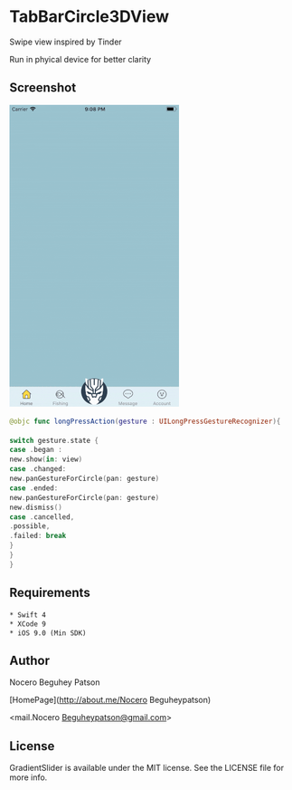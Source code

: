 
# TabBarCircle3DView

Swipe view inspired by Tinder

Run in phyical device for better clarity

## Screenshot

![Alt text](/playback.gif?raw=true "Optional Title")

```swift
@objc func longPressAction(gesture : UILongPressGestureRecognizer){

switch gesture.state {
case .began :
new.show(in: view)
case .changed:
new.panGestureForCircle(pan: gesture)
case .ended:
new.panGestureForCircle(pan: gesture)
new.dismiss()
case .cancelled,
.possible,
.failed: break
}
}
}
```

## Requirements

```
* Swift 4
* XCode 9
* iOS 9.0 (Min SDK)
```

## Author

Nocero Beguhey Patson

[HomePage](http://about.me/Nocero Beguheypatson)

<mail.Nocero Beguheypatson@gmail.com>


## License

GradientSlider is available under the MIT license. See the LICENSE file for more info.


